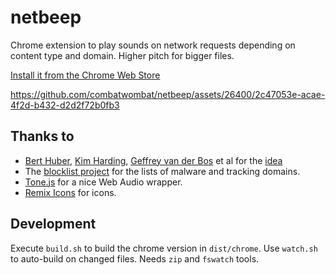 # netbeep
Chrome extension to play sounds on network requests depending on content type and domain. Higher pitch for bigger files.

[Install it from the Chrome Web Store](https://chromewebstore.google.com/detail/netbeep/hcgpboeddcgldkgimfmcnfloonkccfmi)

https://github.com/combatwombat/netbeep/assets/26400/2c47053e-acae-4f2d-b432-d2d2f72b0fb3

## Thanks to 
- [Bert Huber](https://fosstodon.org/@bert_hubert), [Kim Harding](https://mastodon.scot/@kim_harding), [Geffrey van der Bos](https://pkm.social/@geffrey) et al for the [idea](https://hachyderm.io/@kim_harding@mastodon.scot/112319625457374955)
- The [blocklist project](https://github.com/blocklistproject/Lists) for the lists of malware and tracking domains.
- [Tone.js](https://github.com/Tonejs/Tone.js) for a nice Web Audio wrapper.
- [Remix Icons](https://remixicon.com/) for icons.

## Development

Execute `build.sh` to build the chrome version in `dist/chrome`. Use `watch.sh` to auto-build on changed files. Needs `zip` and `fswatch` tools.
